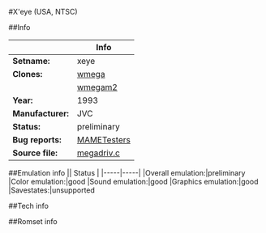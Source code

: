 #X'eye (USA, NTSC)

##Info

||Info|
|-----|-----|
|**Setname:**|xeye
|**Clones:**|[wmega](wmega.md)
||[wmegam2](wmegam2.md)
|**Year:**|1993
|**Manufacturer:**|JVC
|**Status:**|preliminary
|**Bug reports:**|[MAMETesters](http://mametesters.org/view_all_set.php?type=1&temporary=y&search=megadriv.c)
|**Source file:**|[megadriv.c](https://github.com/mamedev/mame/blob/master/src/mess/drivers/megadriv.c)

##Emulation info
|| Status |
|-----|-----|
|Overall emulation:|preliminary
|Color emulation:|good
|Sound emulation:|good
|Graphics emulation:|good
|Savestates:|unsupported

##Tech info

##Romset info

<!--- START OF EDITED COMMENT DO NOT TOUCH TEXT ABOVE-->

